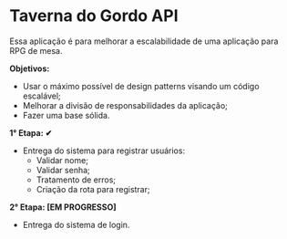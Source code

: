 # Taverna do Gordo API
Essa aplicação é para melhorar a escalabilidade de uma aplicação para RPG de mesa.

**Objetivos:**
- Usar o máximo possível de design patterns visando um código escalável;
- Melhorar a divisão de responsabilidades da aplicação;
- Fazer uma base sólida.

**1° Etapa: ✔**
- Entrega do sistema para registrar usuários:
  - Validar nome;
  - Validar senha;
  - Tratamento de erros;
  - Criação da rota para registrar;

**2° Etapa: [EM PROGRESSO]**
- Entrega do sistema de login.
